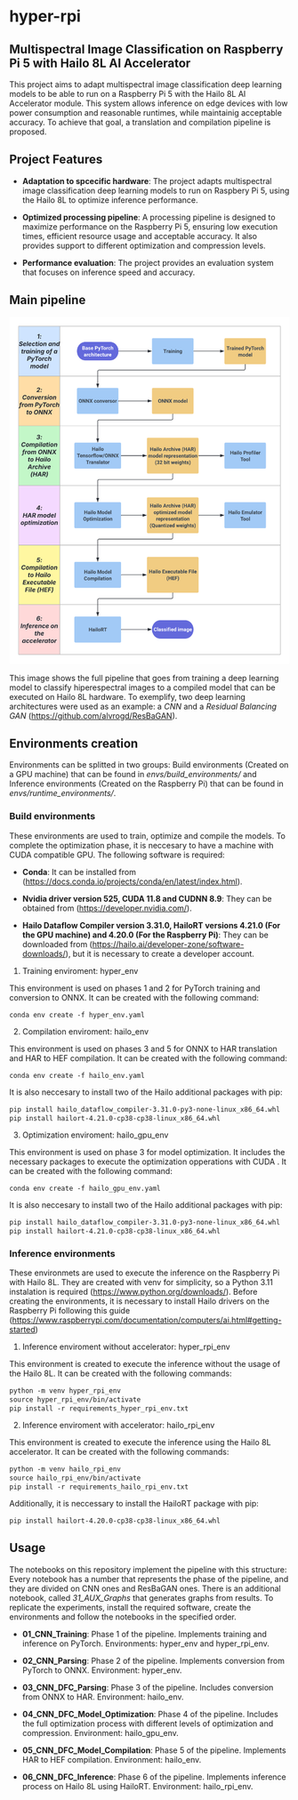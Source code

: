 # hyper-rpi
## Multispectral Image Classification on Raspberry Pi 5 with Hailo 8L AI Accelerator

This project aims to adapt multispectral image classification deep learning models to be able to run on a Raspberry Pi 5 with the Hailo 8L AI Accelerator module. This system allows inference on edge devices with low power consumption and reasonable runtimes, while maintainig acceptable accuracy. To achieve that goal, a translation and compilation pipeline is proposed.

## Project Features

- **Adaptation to spcecific hardware**: The project adapts multispectral image classification deep learning models to run on Raspbery Pi 5, using the Hailo 8L to optimize inference performance.

- **Optimized processing pipeline**: A processing pipeline is designed to maximize performance on the Raspberry Pi 5, ensuring low execution times, efficient resource usage and acceptable accuracy. It also provides support to different optimization and compression levels.

- **Performance evaluation**: The project provides an evaluation system that focuses on inference speed and accuracy.

## Main pipeline

![Full pipeline](./full_pipeline.png)

This image shows the full pipeline that goes from training a deep learning model to classify hiperespectral images to a compiled model that can be executed on Hailo 8L hardware. To exemplify, two deep learning architectures were used as an example: a *CNN* and a *Residual Balancing GAN* (https://github.com/alvrogd/ResBaGAN).

## Environments creation

Environments can be splitted in two groups: Build environments (Created on a GPU machine) that can be found in *envs/build_environments/* and Inference environments (Created on the Raspberry Pi) that can be found in *envs/runtime_environments/*. 

### Build environments

These environments are used to train, optimize and compile the models. To complete the optimization phase, it is neccesary to have a machine with CUDA compatible GPU. The following software is required:

- **Conda**: It can be installed from (https://docs.conda.io/projects/conda/en/latest/index.html).

- **Nvidia driver version 525, CUDA 11.8 and CUDNN 8.9**: They can be obtained from (https://developer.nvidia.com/).

- **Hailo Dataflow Compiler version 3.31.0, HailoRT versions 4.21.0 (For the GPU machine) and 4.20.0 (For the Raspberry Pi)**: They can be downloaded from (https://hailo.ai/developer-zone/software-downloads/), but it is necessary to create a developer account.

1. Training enviroment: hyper_env

This environment is used on phases 1 and 2 for PyTorch training and conversion to ONNX. It can be created with the following command:

```
conda env create -f hyper_env.yaml
```

2. Compilation enviroment: hailo_env

This environment is used on phases 3 and 5 for ONNX to HAR translation and HAR to HEF compilation. It can be created with the following command:

```
conda env create -f hailo_env.yaml
```

It is also neccesary to install two of the Hailo additional packages with pip:

```
pip install hailo_dataflow_compiler-3.31.0-py3-none-linux_x86_64.whl
pip install hailort-4.21.0-cp38-cp38-linux_x86_64.whl
```

3. Optimization enviroment: hailo_gpu_env

This environment is used on phase 3 for model optimization. It includes the necessary packages to execute the optimization opperations with CUDA . It can be created with the following command:

```
conda env create -f hailo_gpu_env.yaml
```

It is also neccesary to install two of the Hailo additional packages with pip:

```
pip install hailo_dataflow_compiler-3.31.0-py3-none-linux_x86_64.whl
pip install hailort-4.21.0-cp38-cp38-linux_x86_64.whl
```

### Inference environments

These environmets are used to execute the inference on the Raspberry Pi with Hailo 8L. They are created with venv for simplicity, so a Python 3.11 instalation is required (https://www.python.org/downloads/). Before creating the environments, it is necessary to install Hailo drivers on the Raspberry Pi following this guide (https://www.raspberrypi.com/documentation/computers/ai.html#getting-started)

1. Inference enviroment without accelerator: hyper_rpi_env

This environment is created to execute the inference without the usage of the Hailo 8L. It can be created with the following commands:

```
python -m venv hyper_rpi_env
source hyper_rpi_env/bin/activate
pip install -r requirements_hyper_rpi_env.txt
```

2. Inference enviroment with accelerator: hailo_rpi_env

This environment is created to execute the inference using the Hailo 8L accelerator. It can be created with the following commands:

```
python -m venv hailo_rpi_env
source hailo_rpi_env/bin/activate
pip install -r requirements_hailo_rpi_env.txt
```

Additionally, it is neccessary to install the HailoRT package with pip:

```
pip install hailort-4.20.0-cp38-cp38-linux_x86_64.whl
```

## Usage

The notebooks on this repository implement the pipeline with this structure: Every notebook has a number that represents the phase of the pipeline, and they are divided on CNN ones and ResBaGAN ones. There is an additional notebook, called *31_AUX_Graphs* that generates graphs from results. To replicate the experiments, install the required software, create the environments and follow the notebooks in the specified order.

- **01_CNN_Training**: Phase 1 of the pipeline. Implements training and inference on PyTorch. Environments: hyper_env and hyper_rpi_env.

- **02_CNN_Parsing**: Phase 2 of the pipeline. Implements conversion from PyTorch to ONNX. Environment: hyper_env.

- **03_CNN_DFC_Parsing**: Phase 3 of the pipeline. Includes conversion from ONNX to HAR. Environment: hailo_env.

- **04_CNN_DFC_Model_Optimization**: Phase 4 of the pipeline. Includes the full optimization process with different levels of optimization and compression. Environment: hailo_gpu_env.

- **05_CNN_DFC_Model_Compilation**: Phase 5 of the pipeline. Implements HAR to HEF compilation. Environment: hailo_env.

- **06_CNN_DFC_Inference**: Phase 6 of the pipeline. Implements inference process on Hailo 8L using HailoRT. Environment: hailo_rpi_env.


